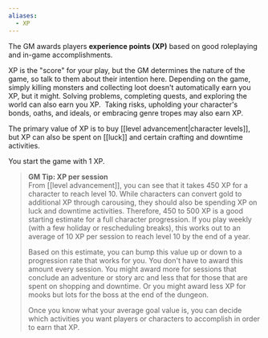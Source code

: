 ```yaml
---
aliases:
  - XP
---
```

The GM awards players **experience points (XP)** based on good roleplaying and in-game accomplishments. 

XP is the "score" for your play, but the GM determines the nature of the game, so talk to them about their intention here. Depending on the game, simply killing monsters and collecting loot doesn't automatically earn you XP, but it might. Solving problems, completing quests, and exploring the world can also earn you XP.  Taking risks, upholding your character's bonds, oaths, and ideals, or embracing genre tropes may also earn XP.

The primary value of XP is to buy [[level advancement|character levels]], but XP can also be spent on [[luck]] and certain crafting and downtime activities.

You start the game with 1 XP.


> **GM Tip: XP per session**   
> From [[level advancement]], you can see that it takes 450 XP for a character to reach level 10. While characters can convert gold to additional XP through carousing, they should also be spending XP on luck and downtime activities.  Therefore, 450 to 500 XP is a good starting estimate for a full character progression. If you play weekly (with a few holiday or rescheduling breaks), this works out to an average of 10 XP per session to reach level 10 by the end of a year.  
> 
> Based on this estimate, you can bump this value up or down to a progression rate that works for you.  You don't have to award this amount every session.  You might award more for sessions that conclude an adventure or story arc and less that for those that are spent on shopping and downtime.  Or you might award less XP for mooks but lots for the boss at the end of the dungeon.
> 
> Once you know what your average goal value is, you can decide which activities you want players or characters to accomplish in order to earn that XP.

  